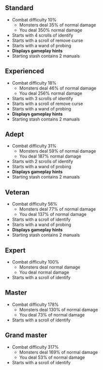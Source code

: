 ## Standard
- Combat difficulty 10%
    - Monsters deal 35% of normal damage
    - You deal 350% normal damage
- Starts with 4 scrolls of identify
- Starts with a scroll of remove curse
- Starts with a wand of probing
- **Displays gameplay hints**
- Starting stash contains 2 manuals

## Experienced
- Combat difficulty 18%
    - Monsters deal 46% of normal damage
    - You deal 256% normal damage
- Starts with 3 scrolls of identify
- Starts with a scroll of remove curse
- Starts with a wand of probing
- **Displays gameplay hints**
- Starting stash contains 2 manuals

## Adept
- Combat difficulty 31%
    - Monsters deal 59% of normal damage
    - You deal 187% normal damage
- Starts with 2 scrolls of identify
- Starts with a wand of probing
- **Displays gameplay hints**
- Starting stash contains 2 manuals

## Veteran
- Combat difficulty 56%
    - Monsters deal 77% of normal damage
    - You deal 137% of normal damage
- Starts with a scroll of identify
- Starts with a wand of probing
- **Displays gameplay hints**
- Starting stash contains 2 manuals

## Expert
- Combat difficulty 100%
    - Monsters deal normal damage
    - You deal normal damage
- Starts with a scroll of identify

## Master
- Combat difficulty 178%
    - Monsters deal 130% of normal damage
    - You deal 73% of normal damage
- Starts with a scroll of identify

## Grand master
- Combat difficulty 317%
    - Monsters deal 169% of normal damage
    - You deal 53% of normal damage
- Starts with a scroll of identify
